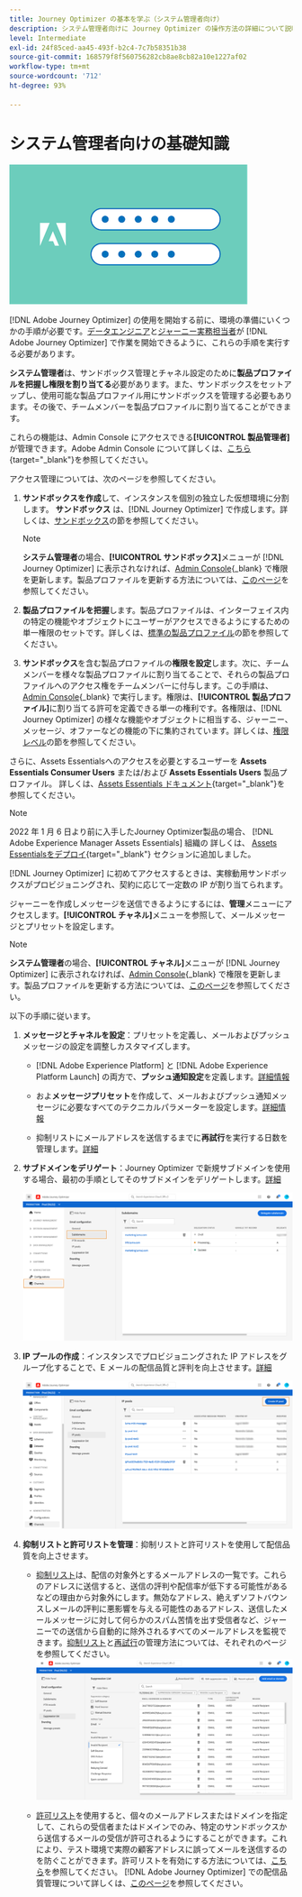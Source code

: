 ```yaml
---
title: Journey Optimizer の基本を学ぶ（システム管理者向け）
description: システム管理者向けに Journey Optimizer の操作方法の詳細について説明します
level: Intermediate
exl-id: 24f85ced-aa45-493f-b2c4-7c7b58351b38
source-git-commit: 168579f8f560756282cb8ae8cb82a10e1227af02
workflow-type: tm+mt
source-wordcount: '712'
ht-degree: 93%

---
```


# システム管理者向けの基礎知識

![管理者](assets/do-not-localize/user-2.png)

[!DNL Adobe Journey Optimizer] の使用を開始する前に、環境の準備にいくつかの手順が必要です。[データエンジニア](data-engineer.md)と[ジャーニー実務担当者](marketer.md)が [!DNL Adobe Journey Optimizer] で作業を開始できるように、これらの手順を実行する必要があります。


**システム管理者**&#x200B;は、サンドボックス管理とチャネル設定のために&#x200B;**製品プロファイルを把握し権限を割り当てる**&#x200B;必要があります。また、サンドボックスをセットアップし、使用可能な製品プロファイル用にサンドボックスを管理する必要もあります。その後で、チームメンバーを製品プロファイルに割り当てることができます。

これらの機能は、Admin Console にアクセスできる&#x200B;**[!UICONTROL 製品管理者]**&#x200B;が管理できます。Adobe Admin Console について詳しくは、[こちら](https://helpx.adobe.com/jp/enterprise/admin-guide.html){target=&quot;_blank&quot;}を参照してください。

アクセス管理については、次のページを参照してください。

1. **サンドボックスを作成**&#x200B;して、インスタンスを個別の独立した仮想環境に分割します。 **サンドボックス** は、[!DNL Journey Optimizer] で作成します。詳しくは、[サンドボックス](../administration/sandboxes.md)の節を参照してください。

   >[!NOTE]
   >**システム管理者**&#x200B;の場合、**[!UICONTROL サンドボックス]**&#x200B;メニューが [!DNL Journey Optimizer] に表示されなければ、[Admin Console](https://adminconsole.adobe.com/){_blank} で権限を更新します。製品プロファイルを更新する方法については、[このページ](../administration/permissions.md#edit-product-profile)を参照してください。

1. **製品プロファイルを把握**&#x200B;します。製品プロファイルは、インターフェイス内の特定の機能やオブジェクトにユーザーがアクセスできるようにするための単一権限のセットです。詳しくは、[標準の製品プロファイル](../administration/ootb-product-profiles.md)の節を参照してください。

1. **サンドボックス**&#x200B;を含む製品プロファイルの&#x200B;**権限を設定**&#x200B;します。次に、チームメンバーを様々な製品プロファイルに割り当てることで、それらの製品プロファイルへのアクセス権をチームメンバーに付与します。この手順は、[Admin Console](https://adminconsole.adobe.com/){_blank} で実行します。権限は、**[!UICONTROL 製品プロファイル]**&#x200B;に割り当てる許可を定義できる単一の権利です。各権限は、[!DNL Journey Optimizer] の様々な機能やオブジェクトに相当する、ジャーニー、メッセージ、オファーなどの機能の下に集約されています。詳しくは、[権限レベル](../administration/high-low-permissions.md)の節を参照してください。

さらに、Assets Essentialsへのアクセスを必要とするユーザーを **Assets Essentials Consumer Users** または/および **Assets Essentials Users** 製品プロファイル。 詳しくは、[Assets Essentials ドキュメント](https://experienceleague.adobe.com/docs/experience-manager-assets-essentials/help/deploy-administer.html?lang=ja){target=&quot;_blank&quot;}を参照してください。

>[!NOTE]
>2022 年 1 月 6 日より前に入手したJourney Optimizer製品の場合、 [!DNL Adobe Experience Manager Assets Essentials] 組織の 詳しくは、 [Assets Essentialsをデプロイ](https://experienceleague.adobe.com/docs/experience-manager-assets-essentials/help/deploy-administer.html){target=&quot;_blank&quot;} セクションに追加しました。

[!DNL Journey Optimizer] に初めてアクセスするときは、実稼動用サンドボックスがプロビジョニングされ、契約に応じて一定数の IP が割り当てられます。

ジャーニーを作成しメッセージを送信できるようにするには、**管理**&#x200B;メニューにアクセスします。**[!UICONTROL チャネル]**&#x200B;メニューを参照して、メールメッセージとプリセットを設定します。

>[!NOTE]
>**システム管理者**&#x200B;の場合、**[!UICONTROL チャネル]**&#x200B;メニューが [!DNL Journey Optimizer] に表示されなければ、[Admin Console](https://adminconsole.adobe.com/){_blank} で権限を更新します。製品プロファイルを更新する方法については、[このページ](../administration/permissions.md#edit-product-profile)を参照してください。

以下の手順に従います。

1. **メッセージとチャネルを設定**：プリセットを定義し、メールおよびプッシュメッセージの設定を調整しカスタマイズします。

   * [!DNL Adobe Experience Platform] と [!DNL Adobe Experience Platform Launch] の両方で、**プッシュ通知設定**&#x200B;を定義します。[詳細情報](../push-gs.md)

   * およ&#x200B;**メッセージプリセット**&#x200B;を作成して、メールおよびプッシュ通知メッセージに必要なすべてのテクニカルパラメーターを設定します。[詳細情報](../configuration/message-presets.md)

   * 抑制リストにメールアドレスを送信するまでに&#x200B;**再試行**&#x200B;を実行する日数を管理します。[詳細](../configuration/manage-suppression-list.md)

1. **サブドメインをデリゲート**：Journey Optimizer で新規サブドメインを使用する場合、最初の手順としてそのサブドメインをデリゲートします。[詳細](../configuration/about-subdomain-delegation.md)

   ![](../assets/subdomain.png)

1. **IP プールの作成**：インスタンスでプロビジョニングされた IP アドレスをグループ化することで、E メールの配信品質と評判を向上させます。[詳細](../configuration/ip-pools.md)

   ![](../assets/ip-pool.png)

1. **抑制リストと許可リストを管理**：抑制リストと許可リストを使用して配信品質を向上させます。

   * [抑制リスト](../suppression-list.md)は、配信の対象外とするメールアドレスの一覧です。これらのアドレスに送信すると、送信の評判や配信率が低下する可能性があるなどの理由から対象外にします。無効なアドレス、絶えずソフトバウンスしメールの評判に悪影響を与える可能性のあるアドレス、送信したメールメッセージに対して何らかのスパム苦情を出す受信者など、ジャーニーでの送信から自動的に除外されるすべてのメールアドレスを監視できます。[抑制リスト](../configuration/manage-suppression-list.md)と[再試行](../configuration/retries.md)の管理方法については、それぞれのページを参照してください。
   ![](../assets/suppression-list-filtering-example.png)

   * [許可リスト](../allow-list.md)を使用すると、個々のメールアドレスまたはドメインを指定して、これらの受信者またはドメインでのみ、特定のサンドボックスから送信するメールの受信が許可されるようにすることができます。これにより、テスト環境で実際の顧客アドレスに誤ってメールを送信するのを防ぐことができます。許可リストを有効にする方法については、[こちら](../allow-list.md)を参照してください。
   [!DNL Adobe Journey Optimizer] での配信品質管理について詳しくは、[このページ](../deliverability.md)を参照してください。
